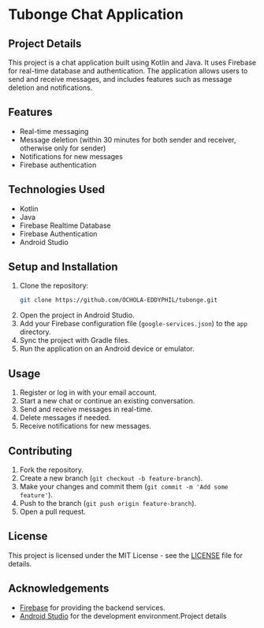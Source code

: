 # Tubonge Chat Application

## Project Details

This project is a chat application built using Kotlin and Java. It uses Firebase for real-time database and authentication. The application allows users to send and receive messages, and includes features such as message deletion and notifications.

## Features

- Real-time messaging
- Message deletion (within 30 minutes for both sender and receiver, otherwise only for sender)
- Notifications for new messages
- Firebase authentication

## Technologies Used

- Kotlin
- Java
- Firebase Realtime Database
- Firebase Authentication
- Android Studio

## Setup and Installation

1. Clone the repository:
    ```sh
    git clone https://github.com/OCHOLA-EDDYPHIL/tubonge.git
    ```
2. Open the project in Android Studio.
3. Add your Firebase configuration file (`google-services.json`) to the `app` directory.
4. Sync the project with Gradle files.
5. Run the application on an Android device or emulator.

## Usage

1. Register or log in with your email account.
2. Start a new chat or continue an existing conversation.
3. Send and receive messages in real-time.
4. Delete messages if needed.
5. Receive notifications for new messages.

## Contributing

1. Fork the repository.
2. Create a new branch (`git checkout -b feature-branch`).
3. Make your changes and commit them (`git commit -m 'Add some feature'`).
4. Push to the branch (`git push origin feature-branch`).
5. Open a pull request.

## License

This project is licensed under the MIT License - see the [LICENSE](LICENSE) file for details.

## Acknowledgements

- [Firebase](https://firebase.google.com/) for providing the backend services.
- [Android Studio](https://developer.android.com/studio) for the development environment.Project details
